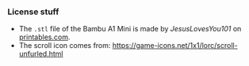 ### License stuff

- The ``.stl`` file of the Bambu A1 Mini is made by *JesusLovesYou101* on [printables.com](https://www.printables.com/model/685475-bambu-lab-a1-mini-step-and-fusion-360-files).
- The scroll icon comes from: https://game-icons.net/1x1/lorc/scroll-unfurled.html

